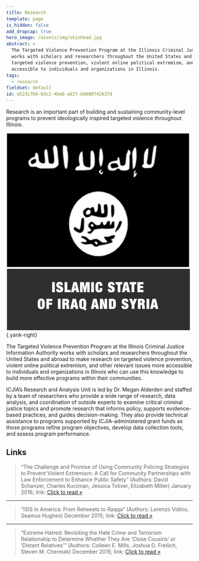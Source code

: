 ```yaml
---
title: Research
template: page
is_hidden: false
add_dropcap: true
hero_image: /assets/img/skinhead.jpg
abstract: >
  The Targeted Violence Prevention Program at the Illinois Criminal Justice Information Authority
  works with scholars and researchers throughout the United States and abroad to make research on
  targeted violence prevention, violent online political extremism, and other relevant issues more
  accessible to individuals and organizations in Illinois.
tags:
  - research
fieldset: default
id: e523c7bb-03c2-4be6-a827-b0880742637d
---
```

Research is an important part of building and sustaining community-level programs to prevent ideologically inspired targeted violence throughout Illinois.

![ISIS Logo](/assets/img/logos/ISIS-Logo.png){.yank-right}

The Targeted Violence Prevention Program at the Illinois Criminal Justice Information Authority works with scholars and researchers throughout the United States and abroad to make research on targeted violence prevention, violent online political extremism, and other relevant issues more accessible to individuals and organizations in Illinois who can use this knowledge to build more effective programs within their communities.

ICJIA’s Research and Analysis Unit is led by Dr. Megan Alderden and staffed by a team of researchers who provide a wide range of research, data analysis, and coordination of outside experts to examine critical criminal justice topics and promote research that informs policy, supports evidence-based practices, and guides decision-making. They also provide technical assistance to programs supported by ICJIA-administered grant funds as those programs refine program objectives, develop data collection tools, and assess program performance.

## Links

> “The Challenge and Promise of Using Community Policing Strategies to Prevent Violent Extremism: A Call for Community Partnerships with Law Enforcement to Enhance Public Safety” (Authors: David Schanzer, Charles Kurzman, Jessica Toliver, Elizabeth Miller) January 2016; link: [Click to read »](http://www.amazon.com)

<hr class="spacer">

> “ISIS in America: From Retweets to Raqqa” (Authors: Lorenzo Vidino, Seamus Hughes) December 2015; link: [Click to read »]()

<hr class="spacer">

> “Extreme Hatred: Revisiting the Hate Crime and Terrorism Relationship to Determine Whether They Are ‘Close Cousins’ or ‘Distant Relatives’” (Authors: Colleen E. Mills, Joshua D. Freilich, Steven M. Chermak) December 2015; link: [Click to read »]()


